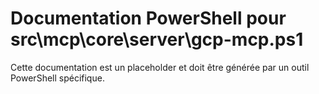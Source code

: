 # Documentation PowerShell pour src\mcp\core\server\gcp-mcp.ps1

Cette documentation est un placeholder et doit être générée par un outil PowerShell spécifique.
